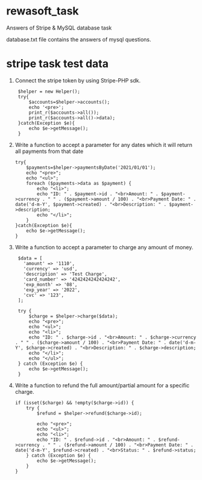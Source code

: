 # rewasoft_task
Answers of Stripe &amp; MySQL database task 

database.txt file contains the answers of mysql questions.

# stripe task test data

1. Connect the stripe token by using Stripe-PHP sdk.

		$helper = new Helper();
        try{
            $accounts=$helper->accounts();
            echo '<pre>';
            print_r($accounts->all());
            print_r($accounts->all()->data);
        }catch(Exception $e){
            echo $e->getMessage();
        }

 2. Write a function to accept a parameter for any dates which it will return all payments from that date

        try{
            $payments=$helper->paymentsByDate('2021/01/01');
            echo "<pre>";
            echo "<ul>";
            foreach ($payments->data as $payment) {
                echo "<li>";
                echo "ID: " . $payment->id . "<br>Amount: " . $payment->currency . " " . ($payment->amount / 100) . "<br>Payment Date: " . date('d-m-Y', $payment->created) . "<br>Description: " . $payment->description;
                echo "</li>";
            }
        }catch(Exception $e){
            echo $e->getMessage();
        }

3. Write a function to accept a parameter to charge any amount of money.

        $data = [
          'amount' => '1110',
          'currency' => 'usd',
          'description' => 'Test Charge',
          'card_number' => '4242424242424242',
          'exp_month' => '08',
          'exp_year' => '2022',
          'cvc' => '123',
        ];
		
        try {
            $charge = $helper->charge($data);
            echo "<pre>";
            echo "<ul>";
            echo "<li>";
            echo "ID: " . $charge->id . "<br>Amount: " . $charge->currency . " " . ($charge->amount / 100) . "<br>Payment Date: " . date('d-m-Y', $charge->created) . "<br>Description: " . $charge->description;
            echo "</li>";
            echo "</ul>";
        } catch (Exception $e) {
            echo $e->getMessage();
        }


 4. Write a function to refund the full amount/partial amount for a specific charge.

        if (isset($charge) && !empty($charge->id)) {
            try {
                $refund = $helper->refund($charge->id);

                echo "<pre>";
                echo "<ul>";
                echo "<li>";
                echo "ID: " . $refund->id . "<br>Amount: " . $refund->currency . " " . ($refund->amount / 100) . "<br>Payment Date: " . date('d-m-Y', $refund->created) . "<br>Status: " . $refund->status;
            } catch (Exception $e) {
                echo $e->getMessage();
            }
        }

